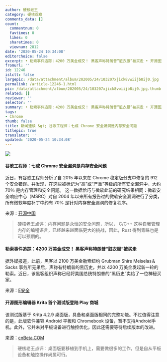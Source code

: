 ```yaml
---
author: 硬核老王
category: 硬核观察
comments_data: []
count:
  commentnum: 0
  favtimes: 0
  likes: 0
  sharetimes: 0
  viewnum: 2812
date: '2020-05-24 10:34:08'
editorchoice: false
excerpt: • 勒索事件追踪：4200 万美金成交！ 黑客声称特朗普“脏衣服”被买走 • 开源图形编辑器 Krita 首个测试版登陆 Play 商城
fromurl: ''
id: 12246
islctt: false
largepic: /data/attachment/album/202005/24/103207xjick8vwiijb8ij0.jpg
permalink: /article-12246-1.html
pic: /data/attachment/album/202005/24/103207xjick8vwiijb8ij0.jpg.thumb.jpg
related: []
reviewer: ''
selector: ''
summary: • 勒索事件追踪：4200 万美金成交！ 黑客声称特朗普“脏衣服”被买走 • 开源图形编辑器 Krita 首个测试版登陆 Play 商城
tags:
- Chrome
thumb: false
title: 新闻速读 &gt; 谷歌工程师：七成 Chrome 安全漏洞是内存安全问题
titlepic: true
translator: ''
updated: '2020-05-24 10:34:08'
---
```


![](/data/attachment/album/202005/24/103207xjick8vwiijb8ij0.jpg)


#### 谷歌工程师：七成 Chrome 安全漏洞是内存安全问题


近日，有谷歌工程师分析了自 2015 年以来在 Chrome 稳定版分支中修复的 912 个安全错误。并发现，在这些被标记为“高”或“严重”等级的所有安全漏洞中，大约 70％ 是内存管理和安全问题。 这一数据恰巧与微软此前的研究结果相同：微软安全响应中心（MSRC）对自 2004 年以来所有报告过的微软安全漏洞进行了分类，所有微软年度补丁中约有 70% 是针对内存安全漏洞的修复程序。


来源：[开源中国](https://www.oschina.net/news/115898/chrome-70-of-all-security-bugs-are-memory-safety-issues)



> 
> 硬核老王点评：内存问题是永恒的安全问题，所以， C/C++ 这种自我管理内存的编程语言，已经越来越面临更大的挑战，因此，Rust 得到青睐也是可以预期的。
> 
> 
> 


#### 勒索事件追踪：4200 万美金成交！ 黑客声称特朗普“脏衣服”被买走


据外媒报道，此前，黑客以 2100 万美金勒索纽约 Grubman Shire Meiselas＆Sacks 事务所无果后，声称有特朗普的黑历史，并以 4200 万美金发起新一轮的勒索。近日，该黑客组织声称已经将美国总统特朗普的“黑历史”卖给了一位神秘买家。


来源：[E安全](https://mp.weixin.qq.com/s/Ge3bbLWo5El0LNO66un2vQ)


#### 开源图形编辑器 Krita 首个测试版登陆 Play 商城


该测试版基于 Krita 4.2.9 桌面版，具备和桌面版相同的完整功能。不过值得注意的是，此版软件兼容 Android 平板和 Chromebook 设备，暂不支持Android手机。此外，它并未对平板设备进行触控优化，因此还需要等待后续版本的改进。


来源：[cnBeta.COM](https://www.cnbeta.com/articles/tech/982659.htm)



> 
> 硬核老王点评：桌面版要移植到手机上，需要做很多的工作，但是自从平板设备和触控操作尚属可行。
> 
> 
>